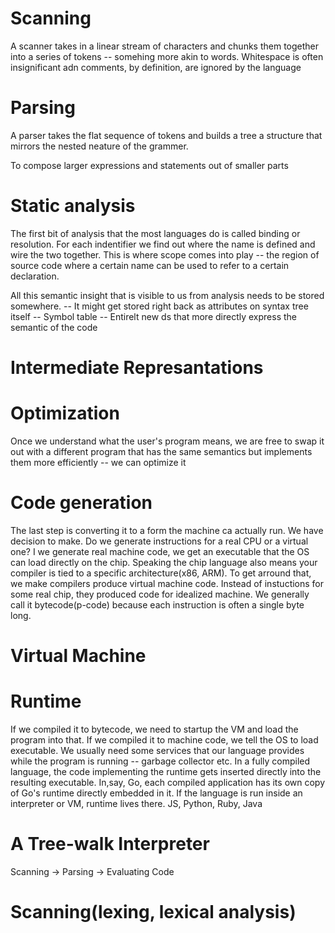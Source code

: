 # Scanning
A scanner takes in a linear stream of characters and chunks them together
into a series of tokens -- somehing more akin to words.
Whitespace is often insignificant adn comments, by definition, are ignored by the language

# Parsing
A parser takes the flat sequence of tokens and builds a tree a structure that
mirrors the nested neature of the grammer.

To compose larger expressions and statements out of smaller parts

# Static analysis
The first bit of analysis that the most languages do is called binding or resolution. For each indentifier we find out where the name is defined and wire the two together. This is where scope comes into play -- the region of source code
where a certain name can be used to refer to a certain declaration.

All this semantic insight that is visible to us from analysis needs to be stored
somewhere.
 -- It might get stored right back as attributes on syntax tree itself
 -- Symbol table
 -- Entirelt new ds that more directly express the semantic of the code

# Intermediate Represantations


# Optimization
Once we understand what the user's program means, we are free to swap it out
with a different program that has the same semantics but implements them
more efficiently -- we can optimize it


# Code generation
The last step is converting it to a form the machine ca actually run.
We have decision to make. Do we generate instructions for a real CPU or a virtual one? I we generate real machine code, we get an executable that the OS can load directly on the chip. Speaking the chip language also means your compiler is tied to a specific architecture(x86, ARM).
To get arround that, we make compilers produce virtual machine code. Instead of
instuctions for some real chip, they produced code for idealized machine. We generally call it bytecode(p-code) because each instruction is often a single byte long.

# Virtual Machine

# Runtime

If we compiled it to bytecode, we need to startup the VM and load the program into that.
If we compiled it to machine code, we tell the OS to load executable.
We usually need some services that our language provides while the program is running --
garbage collector etc. In a fully compiled language, the code implementing the runtime gets
inserted directly into the resulting executable. In,say, Go, each compiled application
has its own copy of Go's runtime directly embedded in it. If the language is run inside an interpreter
or VM, runtime lives there. JS, Python, Ruby, Java

# A Tree-walk Interpreter
 Scanning -> Parsing -> Evaluating Code

# Scanning(lexing, lexical analysis)





